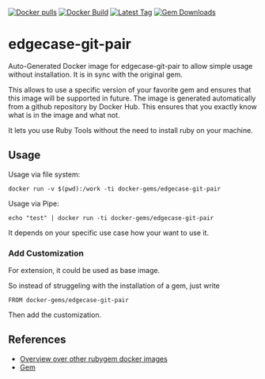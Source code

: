 [![Docker pulls](https://img.shields.io/docker/pulls/rubygem/edgecase-git-pair.svg)](https://hub.docker.com/r/rubygem/edgecase-git-pair/)
[![Docker Build](https://img.shields.io/docker/automated/rubygem/edgecase-git-pair.svg)](https://hub.docker.com/r/rubygem/edgecase-git-pair/)
[![Latest Tag](https://img.shields.io/github/tag/docker-rubygem/edgecase-git-pair.svg)](https://hub.docker.com/r/rubygem/edgecase-git-pair/)
[![Gem Downloads](https://img.shields.io/gem/dt/edgecase-git-pair.svg)](https://rubygems.org/gems/edgecase-git-pair/)
# edgecase-git-pair

Auto-Generated Docker image for edgecase-git-pair to allow simple usage without installation.
It is in sync with the original gem.

This allows to use a specific version of your favorite gem and ensures that this image will be supported in future.
The image is generated automatically from a github repository by Docker Hub.
This ensures that you exactly know what is in the image and what not.

It lets you use Ruby Tools without the need to install ruby on your machine.

## Usage

Usage via file system:

`docker run -v $(pwd):/work -ti docker-gems/edgecase-git-pair`

Usage via Pipe:

`echo "test" | docker run -ti docker-gems/edgecase-git-pair`

It depends on your specific use case how your want to use it.

### Add Customization

For extension, it could be used as base image.

So instead of struggeling with the installation of a gem, just write

`FROM docker-gems/edgecase-git-pair`

Then add the customization.

## References

 - [Overview over other rubygem docker images](https://github.com/thinkbot/docker-rubygem)
 - [Gem](https://rubygems.org/gems/edgecase-git-pair/)
